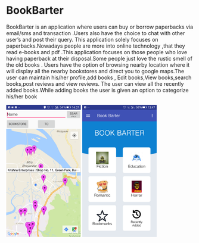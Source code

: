 # BookBarter
BookBarter is an application where users can buy or borrow paperbacks via
email/sms and transaction .Users also have the choice to chat with other user’s and post
their query.
This application solely focuses on paperbacks.Nowadays people are more
into online technology ,that they read e-books and pdf .This application
focuses on those people who love having paperback at their disposal.Some
people just love the rustic smell of the old books .
Users have the option of browsing nearby location where it will display all
the nearby bookstores and direct you to google maps.The user can maintain
his/her profile,add books ,
Edit books,View books,search books,post reviews and view reviews.
The user can view all the recently added books.While adding books the user
is given an option to categorize his/her book

<img src="app/src/main/res/drawable/Screenshot_20180303-140738.png" width=200> <img src="app/src/main/res/drawable/Screenshot_20180303-134738.png" width=200>
